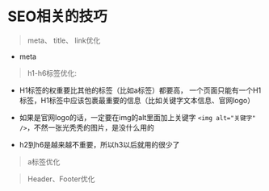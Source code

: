 # SEO相关的技巧

> meta、 title、 link优化

- meta

> h1-h6标签优化:

- H1标签的权重要比其他的标签（比如a标签）都要高， 一个页面只能有一个H1标签，H1标签中应该包裹最重要的信息（比如关键字文本信息、官网logo）

- 如果是官网logo的话，一定要在img的alt里面加上关键字 `<img alt="关键字" />`，不然一张光秃秃的图片，是没什么用的

- h2到h6是越来越不重要，所以h3以后就用的很少了

> a标签优化

> Header、Footer优化
